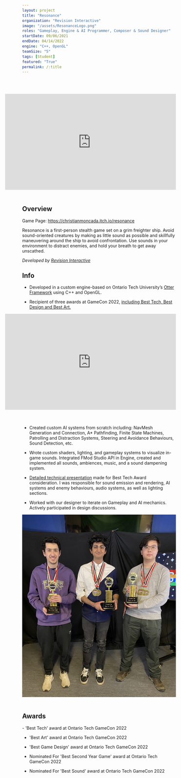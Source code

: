 ```yaml
---
layout: project
title: "Resonance"
organization: "Revision Interactive" 
image: "/assets/ResonanceLogo.png"
roles: "Gameplay, Engine & AI Programmer, Composer & Sound Designer"
startDate: 09/06/2021
endDate: 04/14/2022
engine: "C++, OpenGL"
teamSize: "5"
tags: [Student]
featured: "True"
permalink: /:title
---
```


<iframe style="float: right; margin-left: 50px; margin-bottom: 50px; margin-top: 50px;" width="560" height="315" src="https://www.youtube.com/embed/Woa6Wd34yfs?si=BemEPXuisSgm4yhv&amp&mute=1&autoplay=1&start=21;" title="YouTube video player" frameborder="0" allow="accelerometer; autoplay; clipboard-write; encrypted-media; gyroscope; picture-in-picture; web-share" allowfullscreen></iframe>

<h2>Overview</h2>
Game Page: <a href="https://christianmoncada.itch.io/resonance" target="_blank">https://christianmoncada.itch.io/resonance</a>

Resonance is a first-person stealth game set on a grim freighter ship. Avoid sound-oriented creatures by making as little sound as possible and skillfully maneuvering around the ship to avoid confrontation. Use sounds in your environment to distract enemies, and hold your breath to get away unscathed. 

<i>Developed by <a href="/What-Is-Revision-Interactive" target="_blank">Revision Interactive</a></i>

<h2>Info</h2>

- Developed in a custom engine-based on Ontario Tech University’s <a href="https://github.com/Ontario-Tech-GDW/OTTER" target="_blank">Otter Framework</a>
using C++ and OpenGL. 

- Recipient of three awards at GameCon 2022, <a href="https://www.gamecon.ca/archive/2022/winners" target="_blank">including Best Tech, Best Design and Best Art.</a>
    

<iframe style="float: right; margin-left: 50px; margin-bottom: 50px;" width="560" height="315" src="https://www.youtube.com/embed/PortG5dVL80?si=sMt1-H2oa-bRLZX4&amp;" title="YouTube video player" frameborder="0" allow="accelerometer; autoplay; clipboard-write; encrypted-media; gyroscope; picture-in-picture; web-share" allowfullscreen></iframe>


- Created custom AI systems from scratch including: NavMesh Generation and Connection, A*
Pathfinding, Finite State Machines, Patrolling and Distraction Systems, Steering and Avoidance
Behaviours, Sound Detection, etc.

- Wrote custom shaders, lighting, and gameplay systems to visualize in-game sounds. Integrated
FMod Studio API in Engine, created and implemented all sounds, ambiences, music, and a sound
dampening system.

- <a href="https://docs.google.com/presentation/d/1fg3h7dghsHYTs0I8R6AoBB8XHGnTdrzfRJBXx9aLxU0/edit?usp=sharing" target="_blank">Detailed technical presentation</a> made for Best Tech Award consideration. I was responsible for
sound emission and rendering, AI systems and enemy behaviours, audio systems, as well as
lighting sections.

- Worked with our designer to iterate on Gameplay and AI mechanics. Actively participated in
design discussions.

<img src= "/assets/ResonanceAwardsGroupPhoto.jpg" alt="image" style="float: right; width:560px; margin-left: 50px; margin-bottom:50px;">

<h2>Awards</h2>
- 'Best Tech' award at Ontario Tech GameCon 2022

- 'Best Art' award at Ontario Tech GameCon 2022

- 'Best Game Design' award at Ontario Tech GameCon 2022

- Nominated For 'Best Second Year Game' award at Ontario Tech GameCon 2022

- Nominated For 'Best Sound' award at Ontario Tech GameCon 2022

